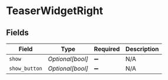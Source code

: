 # TeaserWidgetRight


## Fields

| Field              | Type               | Required           | Description        |
| ------------------ | ------------------ | ------------------ | ------------------ |
| `show`             | *Optional[bool]*   | :heavy_minus_sign: | N/A                |
| `show_button`      | *Optional[bool]*   | :heavy_minus_sign: | N/A                |